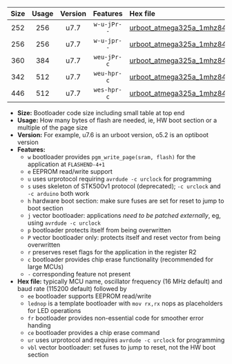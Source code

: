 |Size|Usage|Version|Features|Hex file|
|:-:|:-:|:-:|:-:|:--|
|252|256|u7.7|`w-u-jPr--`|[urboot_atmega325a_1mhz8432_230400bps_lednop_ur_vbl.hex](https://raw.githubusercontent.com/stefanrueger/urboot.hex/main/mcus/atmega325a/fcpu_1mhz8432/230400_bps/urboot_atmega325a_1mhz8432_230400bps_lednop_ur_vbl.hex)|
|256|256|u7.7|`w-u-jpr--`|[urboot_atmega325a_1mhz8432_230400bps_lednop_fr_ur_vbl.hex](https://raw.githubusercontent.com/stefanrueger/urboot.hex/main/mcus/atmega325a/fcpu_1mhz8432/230400_bps/urboot_atmega325a_1mhz8432_230400bps_lednop_fr_ur_vbl.hex)|
|360|384|u7.7|`weu-jPr-c`|[urboot_atmega325a_1mhz8432_230400bps_ee_lednop_fr_ce_ur_vbl.hex](https://raw.githubusercontent.com/stefanrueger/urboot.hex/main/mcus/atmega325a/fcpu_1mhz8432/230400_bps/urboot_atmega325a_1mhz8432_230400bps_ee_lednop_fr_ce_ur_vbl.hex)|
|342|512|u7.7|`weu-hpr-c`|[urboot_atmega325a_1mhz8432_230400bps_ee_lednop_fr_ce_ur.hex](https://raw.githubusercontent.com/stefanrueger/urboot.hex/main/mcus/atmega325a/fcpu_1mhz8432/230400_bps/urboot_atmega325a_1mhz8432_230400bps_ee_lednop_fr_ce_ur.hex)|
|446|512|u7.7|`wes-hpr-c`|[urboot_atmega325a_1mhz8432_230400bps_ee_lednop_fr_ce.hex](https://raw.githubusercontent.com/stefanrueger/urboot.hex/main/mcus/atmega325a/fcpu_1mhz8432/230400_bps/urboot_atmega325a_1mhz8432_230400bps_ee_lednop_fr_ce.hex)|

- **Size:** Bootloader code size including small table at top end
- **Usage:** How many bytes of flash are needed, ie, HW boot section or a multiple of the page size
- **Version:** For example, u7.6 is an urboot version, o5.2 is an optiboot version
- **Features:**
  + `w` bootloader provides `pgm_write_page(sram, flash)` for the application at `FLASHEND-4+1`
  + `e` EEPROM read/write support
  + `u` uses urprotocol requiring `avrdude -c urclock` for programming
  + `s` uses skeleton of STK500v1 protocol (deprecated); `-c urclock` and `-c arduino` both work
  + `h` hardware boot section: make sure fuses are set for reset to jump to boot section
  + `j` vector bootloader: applications *need to be patched externally*, eg, using `avrdude -c urclock`
  + `p` bootloader protects itself from being overwritten
  + `P` vector bootloader only: protects itself and reset vector from being overwritten
  + `r` preserves reset flags for the application in the register R2
  + `c` bootloader provides chip erase functionality (recommended for large MCUs)
  + `-` corresponding feature not present
- **Hex file:** typically MCU name, oscillator frequency (16 MHz default) and baud rate (115200 default) followed by
  + `ee` bootloader supports EEPROM read/write
  + `lednop` is a template bootloader with `mov rx,rx` nops as placeholders for LED operations
  + `fr` bootloader provides non-essential code for smoother error handing
  + `ce` bootloader provides a chip erase command
  + `ur` uses urprotocol and requires `avrdude -c urclock` for programming
  + `vbl` vector bootloader: set fuses to jump to reset, not the HW boot section

